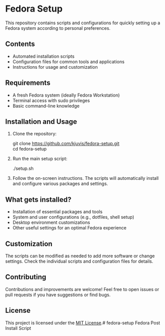 # Fedora Setup

This repository contains scripts and configurations for quickly setting up a Fedora system according to personal preferences.

## Contents

- Automated installation scripts  
- Configuration files for common tools and applications  
- Instructions for usage and customization

## Requirements

- A fresh Fedora system (ideally Fedora Workstation)  
- Terminal access with sudo privileges  
- Basic command-line knowledge

## Installation and Usage

1. Clone the repository:

   git clone https://github.com/kjuvis/fedora-setup.git  
   cd fedora-setup

2. Run the main setup script:

   ./setup.sh

3. Follow the on-screen instructions. The scripts will automatically install and configure various packages and settings.

## What gets installed?

- Installation of essential packages and tools  
- System and user configurations (e.g., dotfiles, shell setup)  
- Desktop environment customizations  
- Other useful settings for an optimal Fedora experience

## Customization

The scripts can be modified as needed to add more software or change settings. Check the individual scripts and configuration files for details.

## Contributing

Contributions and improvements are welcome! Feel free to open issues or pull requests if you have suggestions or find bugs.

## License

This project is licensed under the [MIT License](LICENSE).# fedora-setup
Fedora Post Install Script
